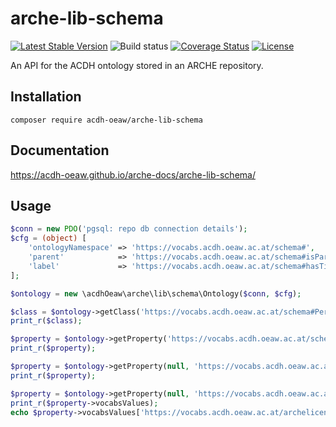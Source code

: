# arche-lib-schema

[![Latest Stable Version](https://poser.pugx.org/acdh-oeaw/arche-lib-schema/v/stable)](https://packagist.org/packages/acdh-oeaw/arche-lib-schema)
![Build status](https://github.com/acdh-oeaw/arche-lib-schema/workflows/phpunit/badge.svg?branch=master)
[![Coverage Status](https://coveralls.io/repos/github/acdh-oeaw/arche-lib-schema/badge.svg?branch=master)](https://coveralls.io/github/acdh-oeaw/arche-lib-schema?branch=master)
[![License](https://poser.pugx.org/acdh-oeaw/arche-lib-schema/license)](https://packagist.org/packages/acdh-oeaw/arche-lib-schema)


An API for the ACDH ontology stored in an ARCHE repository.

## Installation

`composer require acdh-oeaw/arche-lib-schema`

## Documentation

https://acdh-oeaw.github.io/arche-docs/arche-lib-schema/

## Usage

```php
$conn = new PDO('pgsql: repo db connection details');
$cfg = (object) [
    'ontologyNamespace' => 'https://vocabs.acdh.oeaw.ac.at/schema#',
    'parent'            => 'https://vocabs.acdh.oeaw.ac.at/schema#isPartOf',
    'label'             => 'https://vocabs.acdh.oeaw.ac.at/schema#hasTitle',
];

$ontology = new \acdhOeaw\arche\lib\schema\Ontology($conn, $cfg);

$class = $ontology->getClass('https://vocabs.acdh.oeaw.ac.at/schema#Person');
print_r($class);

$property = $ontology->getProperty('https://vocabs.acdh.oeaw.ac.at/schema#RepoObject', 'https://vocabs.acdh.oeaw.ac.at/schema#hasContact');
print_r($property);

$property = $ontology->getProperty(null, 'https://vocabs.acdh.oeaw.ac.at/schema#hasContact');
print_r($property);

$property = $ontology->getProperty(null, 'https://vocabs.acdh.oeaw.ac.at/schema#hasLicense');
print_r($property->vocabsValues);
echo $property->vocabsValues['https://vocabs.acdh.oeaw.ac.at/archelicenses/cc-by-4-0']->getLabel('de');

```
